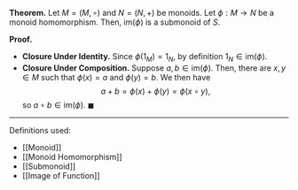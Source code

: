 **Theorem.** Let $M=(M,\circ)$ and $N=(N,+)$ be monoids. Let $\phi:M\to N$ be a monoid homomorphism. Then, $\text{im}(\phi)$ is a submonoid of $S$.

**Proof.**
- **Closure Under Identity.** Since $\phi(1_{M})=1_{N}$, by definition $1_{N}\in \text{im}(\phi)$.
- **Closure Under Composition.** Suppose $a,b\in \text{im}(\phi)$. Then, there are $x,y\in M$ such that $\phi(x)=a$ and $\phi(y)=b$. We then have $$a+b=\phi(x)+\phi(y)=\phi(x\circ y),$$so $a\circ b\in \text{im}(\phi)$. $\blacksquare$

***
Definitions used:
- [[Monoid]]
- [[Monoid Homomorphism]]
- [[Submonoid]]
- [[Image of Function]]